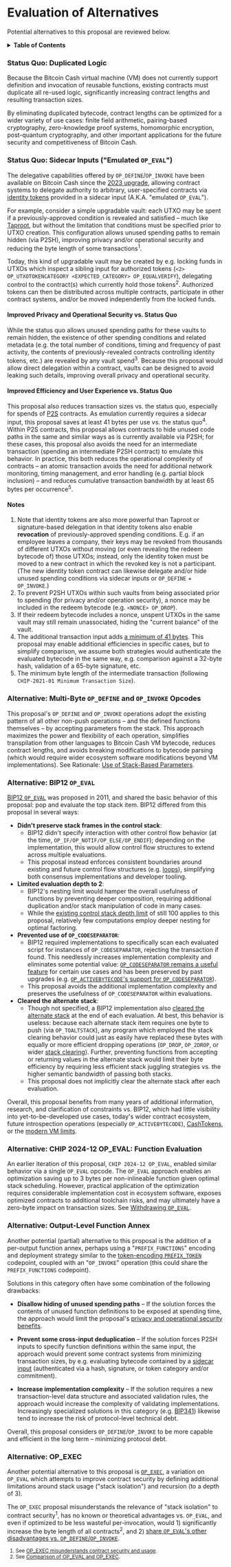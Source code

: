 # Evaluation of Alternatives

Potential alternatives to this proposal are reviewed below.

<details>

<summary><strong>Table of Contents</strong></summary>

- [Evaluation of Alternatives](#evaluation-of-alternatives)
  - [Status Quo: Duplicated Logic](#status-quo-duplicated-logic)
  - [Status Quo: Sidecar Inputs ("Emulated `OP_EVAL`")](#status-quo-sidecar-inputs-emulated-op_eval)
    - [Improved Privacy and Operational Security vs. Status Quo](#improved-privacy-and-operational-security-vs-status-quo)
    - [Improved Efficiency and User Experience vs. Status Quo](#improved-efficiency-and-user-experience-vs-status-quo)
    - [Notes](#notes)
  - [Alternative: Multi-Byte `OP_DEFINE` and `OP_INVOKE` Opcodes](#alternative-multi-byte-op_define-and-op_invoke-opcodes)
  - [Alternative: BIP12 `OP_EVAL`](#alternative-bip12-op_eval)
  - [Alternative: CHIP 2024-12 OP_EVAL: Function Evaluation](#alternative-chip-2024-12-op_eval-function-evaluation)
  - [Alternative: Output-Level Function Annex](#alternative-output-level-function-annex)
  - [Alternative: OP_EXEC](#alternative-op_exec)

</details>

### Status Quo: Duplicated Logic

Because the Bitcoin Cash virtual machine (VM) does not currently support definition and invocation of reusable functions, existing contracts must duplicate all re-used logic, significantly increasing contract lengths and resulting transaction sizes.

By eliminating duplicated bytecode, contract lengths can be optimized for a wider variety of use cases: finite field arithmetic, pairing-based cryptography, zero-knowledge proof systems, homomorphic encryption, post-quantum cryptography, and other important applications for the future security and competitiveness of Bitcoin Cash.

### Status Quo: Sidecar Inputs ("Emulated `OP_EVAL`")

The delegative capabilities offered by `OP_DEFINE`/`OP_INVOKE` have been available on Bitcoin Cash since the [2023 upgrade](https://cashtokens.org/docs/spec/chip), allowing contract systems to delegate authority to arbitrary, user-specified contracts via [identity tokens](https://cashtokens.org/docs/spec/examples#identity-tokens) provided in a sidecar input (A.K.A. "emulated `OP_EVAL`").

For example, consider a simple upgradable vault: each UTXO may be spent if a previously-approved condition is revealed and satisfied – much like [Taproot](https://github.com/bitcoin/bips/blob/master/bip-0341.mediawiki), but without the limitation that conditions must be specified prior to UTXO creation. This configuration allows unused spending paths to remain hidden (via P2SH), improving privacy and/or operational security and reducing the byte length of some transactions<sup>1</sup>.

Today, this kind of upgradable vault may be created by e.g. locking funds in UTXOs which inspect a sibling input for authorized tokens (`<2> OP_UTXOTOKENCATEGORY <EXPECTED_CATEGORY> OP_EQUALVERIFY`), delegating control to the contract(s) which currently hold those tokens<sup>2</sup>. Authorized tokens can then be distributed across multiple contracts, participate in other contract systems, and/or be moved independently from the locked funds.

#### Improved Privacy and Operational Security vs. Status Quo

While the status quo allows unused spending paths for these vaults to remain hidden, the existence of other spending conditions and related metadata (e.g. the total number of conditions, timing and frequency of past activity, the contents of previously-revealed contracts controlling identity tokens, etc.) are revealed by any vault spend<sup>3</sup>. Because this proposal would allow direct delegation within a contract, vaults can be designed to avoid leaking such details, improving overall privacy and operational security.

#### Improved Efficiency and User Experience vs. Status Quo

This proposal also reduces transaction sizes vs. the status quo, especially for spends of [P2S](https://github.com/bitjson/bch-p2s) contracts. As emulation currently requires a sidecar input, this proposal saves at least 41 bytes per use vs. the status quo<sup>4</sup>. Within P2S contracts, this proposal allows contracts to hide unused code paths in the same and similar ways as is currently available via P2SH; for these cases, this proposal also avoids the need for an intermediate transaction (spending an intermediate P2SH contract) to emulate this behavior. In practice, this both reduces the operational complexity of contracts – an atomic transaction avoids the need for additional network monitoring, timing management, and error handling (e.g. partial block inclusion) – and reduces cumulative transaction bandwidth by at least 65 bytes per occurrence<sup>5</sup>.

#### Notes

1. Note that identity tokens are also more powerful than Taproot or signature-based delegation in that identity tokens also enable **revocation** of previously-approved spending conditions. E.g. if an employee leaves a company, their keys may be revoked from thousands of different UTXOs without moving (or even revealing the redeem bytecode of) those UTXOs; instead, only the identity token must be moved to a new contract in which the revoked key is not a participant. (The new identity token contract can likewise delegate and/or hide unused spending conditions via sidecar inputs or `OP_DEFINE` + `OP_INVOKE`.)
2. To prevent P2SH UTXOs within such vaults from being associated prior to spending (for privacy and/or operation security), a nonce may be included in the redeem bytecode (e.g. `<NONCE> OP_DROP`).
3. If their redeem bytecode includes a nonce, unspent UTXOs in the same vault may still remain unassociated, hiding the "current balance" of the vault.
4. The additional transaction input adds [a minimum of 41 bytes](https://github.com/bitjson/bch-vm-limits/blob/master/rationale.md#selection-of-input-length-formula). This proposal may enable additional efficiencies in specific cases, but to simplify comparison, we assume both strategies would authenticate the evaluated bytecode in the same way, e.g. comparison against a 32-byte hash, validation of a 65-byte signature, etc.
5. The minimum byte length of the intermediate transaction (following `CHIP-2021-01 Minimum Transaction Size`).

### Alternative: Multi-Byte `OP_DEFINE` and `OP_INVOKE` Opcodes

This proposal's `OP_DEFINE` and `OP_INVOKE` operations adopt the existing pattern of all other non-push operations – and the defined functions themselves – by accepting parameters from the stack. This approach maximizes the power and flexibility of each operation, simplifies transpilation from other languages to Bitcoin Cash VM bytecode, reduces contract lengths, and avoids breaking modifications to bytecode parsing (which would require wider ecosystem software modifications beyond VM implementations). See Rationale: [Use of Stack-Based Parameters](./rationale.md#use-of-stack-based-parameters).

### Alternative: BIP12 `OP_EVAL`

[BIP12 `OP_EVAL`](https://github.com/bitcoin/bips/blob/master/bip-0012.mediawiki) was proposed in 2011, and shared the basic behavior of this proposal: pop and evaluate the top stack item. BIP12 differed from this proposal in several ways:

- **Didn't preserve stack frames in the control stack**:
  - BIP12 didn't specify interaction with other control flow behavior (at the time, `OP_IF/OP_NOTIF/OP_ELSE/OP_ENDIF`); depending on the implementation, this would allow control flow structures to extend across multiple evaluations.
  - This proposal instead enforces consistent boundaries around existing and future control flow structures (e.g. [loops](https://github.com/bitjson/bch-loops)), simplifying both consensus implementations and developer tooling.
- **Limited evaluation depth to 2**:
  - BIP12's nesting limit would hamper the overall usefulness of functions by preventing deeper composition, requiring additional duplication and/or stack manipulation of code in many cases.
  - While the [existing control stack depth limit](https://github.com/bitjson/bch-vm-limits/blob/master/rationale.md#retention-of-control-stack-limit) of still 100 applies to this proposal, relatively few computations employ deeper nesting for optimal factoring.
- **Prevented use of `OP_CODESEPARATOR`**:
  - BIP12 required implementations to specifically scan each evaluated script for instances of `OP_CODESEPARATOR`, rejecting the transaction if found. This needlessly increases implementation complexity and eliminates some potential value: [`OP_CODESEPARATOR` remains a useful feature](https://github.com/bitjson/bch-vm-limits/blob/master/rationale.md#ongoing-value-of-op_codeseparator-operation) for certain use cases and has been preserved by past upgrades (e.g. [`OP_ACTIVEBYTECODE`'s support for `OP_CODESEPARATOR`](https://github.com/bitjson/bch-2022/blob/master/CHIP-2021-02-Add-Native-Introspection-Opcodes.md#op_activebytecode-support-for-op_codeseparator)).
  - This proposal avoids the additional implementation complexity and preserves the usefulness of `OP_CODESEPARATOR` within evaluations.
- **Cleared the alternate stack**:
  - Though not specified, a BIP12 implementation also [cleared the alternate stack](https://github.com/bitcoin/bitcoin/issues/729#issuecomment-3294453) at the end of each evaluation. At best, this behavior is useless: because each alternate stack item requires one byte to push (via `OP_TOALTSTACK`), any program which employed the stack clearing behavior could just as easily have replaced these bytes with equally or more efficient dropping operations (`OP_DROP`, `OP_2DROP`, or wider [stack clearing](https://github.com/bitjson/bch-vm-limits/blob/master/rationale.md#increased-usability-of-multisig-stack-clearing)). Further, preventing functions from accepting or returning values in the alternate stack would limit their byte efficiency by requiring less efficient stack juggling strategies vs. the higher semantic bandwidth of passing both stacks.
  - This proposal does not implicitly clear the alternate stack after each evaluation.

Overall, this proposal benefits from many years of additional information, research, and clarification of constraints vs. BIP12, which had little visibility into yet-to-be-developed use cases, today's wider contract ecosystem, future introspection operations (especially `OP_ACTIVEBYTECODE`), [CashTokens](https://cashtokens.org/), or the [modern VM limits](https://github.com/bitjson/bch-vm-limits).

### Alternative: CHIP 2024-12 OP_EVAL: Function Evaluation

An earlier iteration of this proposal, `CHIP 2024-12 OP_EVAL`, enabled similar behavior via a single `OP_EVAL` opcode. The `OP_EVAL` approach enables an optimization saving up to 3 bytes per non-inlineable function given optimal stack scheduling. However, practical application of the optimization requires considerable implementation cost in ecosystem software, exposes optimized contracts to additional toolchain risks, and may ultimately have a zero-byte impact on transaction sizes. See [Withdrawing `OP_EVAL`](https://bitcoincashresearch.org/t/chip-2024-12-op-eval-function-evaluation/1450/91?u=bitjson).

### Alternative: Output-Level Function Annex

Another potential (partial) alternative to this proposal is the addition of a per-output function annex, perhaps using a "`PREFIX_FUNCTIONS`" encoding and deployment strategy similar to the [token-encoding `PREFIX_TOKEN`](https://cashtokens.org/docs/spec/chip#token-prefix) codepoint, coupled with an "`OP_INVOKE`" operation (this could share the `PREFIX_FUNCTIONS` codepoint).

Solutions in this category often have some combination of the following drawbacks:

- **Disallow hiding of unused spending paths** – If the solution forces the contents of unused function definitions to be exposed at spending time, the approach would limit the proposal's [privacy and operational security benefits](#improved-privacy-and-operational-security-vs-status-quo).

- **Prevent some cross-input deduplication** – If the solution forces P2SH inputs to specify function definitions within the same input, the approach would prevent some contract systems from minimizing transaction sizes, by e.g. evaluating bytecode contained by a [sidecar input](#status-quo-sidecar-inputs-emulated-op_eval) (authenticated via a hash, signature, or token category and/or commitment).

- **Increase implementation complexity** – If the solution requires a new transaction-level data structure and associated validation rules, the approach would increase the complexity of validating implementations. Increasingly specialized solutions in this category (e.g. [BIP341](https://github.com/bitcoin/bips/blob/master/bip-0341.mediawiki)) likewise tend to increase the risk of protocol-level technical debt.

Overall, this proposal considers `OP_DEFINE`/`OP_INVOKE` to be more capable and efficient in the long term – minimizing protocol debt.

### Alternative: OP_EXEC

Another potential alternative to this proposal is [`OP_EXEC`](https://web.archive.org/web/20250117180758/https://www.nextchain.cash/op_exec.md), a variation on `OP_EVAL` which attempts to improve contract security by defining additional limitations around stack usage ("stack isolation") and recursion (to a depth of 3).

The `OP_EXEC` proposal misunderstands the relevance of "stack isolation" to contract security<sup>1</sup>, has no known or theoretical advantages vs. `OP_EVAL`, and even if optimized to be less wasteful per-invocation, would 1) significantly increase the byte length of all contracts<sup>2</sup>, and 2) [share `OP_EVAL`'s other disadvantages vs. `OP_DEFINE`/`OP_INVOKE`](#alternative-chip-2024-12-op_eval-function-evaluation).

<small>

1. See [OP_EXEC misunderstands contract security and usage](https://bitcoincashresearch.org/t/chip-2024-12-op-eval-function-evaluation/1450/20?u=bitjson).
2. See [Comparison of OP_EVAL and OP_EXEC](https://bitcoincashresearch.org/t/chip-2024-12-op-eval-function-evaluation/1450/14?u=bitjson).

</small>
